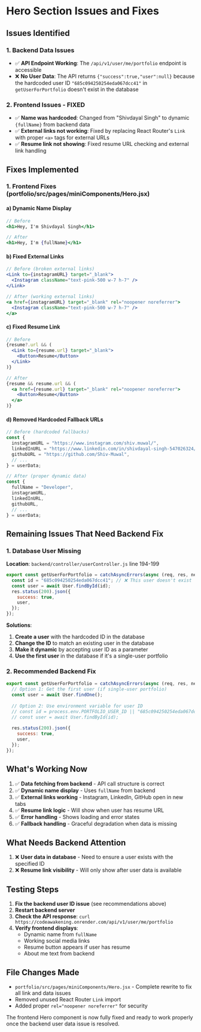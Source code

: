 # Hero Section Issues and Fixes

## Issues Identified

### 1. **Backend Data Issues**
- ✅ **API Endpoint Working**: The `/api/v1/user/me/portfolio` endpoint is accessible
- ❌ **No User Data**: The API returns `{"success":true,"user":null}` because the hardcoded user ID `"685c094250254eda067dcc41"` in `getUserForPortfolio` doesn't exist in the database

### 2. **Frontend Issues - FIXED**
- ✅ **Name was hardcoded**: Changed from "Shivdayal Singh" to dynamic `{fullName}` from backend data
- ✅ **External links not working**: Fixed by replacing React Router's `Link` with proper `<a>` tags for external URLs
- ✅ **Resume link not showing**: Fixed resume URL checking and external link handling

## Fixes Implemented

### 1. **Frontend Fixes (portfolio/src/pages/miniComponents/Hero.jsx)**

#### a) Dynamic Name Display
```jsx
// Before
<h1>Hey, I'm Shivdayal Singh</h1>

// After  
<h1>Hey, I'm {fullName}</h1>
```

#### b) Fixed External Links
```jsx
// Before (broken external links)
<Link to={instagramURL} target="_blank">
  <Instagram className="text-pink-500 w-7 h-7" />
</Link>

// After (working external links)
<a href={instagramURL} target="_blank" rel="noopener noreferrer">
  <Instagram className="text-pink-500 w-7 h-7" />
</a>
```

#### c) Fixed Resume Link
```jsx
// Before
{resume?.url && (
  <Link to={resume.url} target="_blank">
    <Button>Resume</Button>
  </Link>
)}

// After
{resume && resume.url && (
  <a href={resume.url} target="_blank" rel="noopener noreferrer">
    <Button>Resume</Button>
  </a>
)}
```

#### d) Removed Hardcoded Fallback URLs
```jsx
// Before (hardcoded fallbacks)
const {
  instagramURL = "https://www.instagram.com/shiv.muwal/",
  linkedInURL = "https://www.linkedin.com/in/shivdayal-singh-547026324/",
  githubURL = "https://github.com/Shiv-Muwal",
  // ...
} = userData;

// After (proper dynamic data)
const {
  fullName = "Developer",
  instagramURL,
  linkedInURL, 
  githubURL,
  // ...
} = userData;
```

## Remaining Issues That Need Backend Fix

### 1. **Database User Missing**
**Location**: `backend/controller/userController.js` line 194-199
```javascript
export const getUserForPortfolio = catchAsyncErrors(async (req, res, next) => {
  const id = "685c094250254eda067dcc41"; // ❌ This user doesn't exist
  const user = await User.findById(id);
  res.status(200).json({
    success: true,
    user,
  });
});
```

**Solutions**:
1. **Create a user** with the hardcoded ID in the database
2. **Change the ID** to match an existing user in the database  
3. **Make it dynamic** by accepting user ID as a parameter
4. **Use the first user** in the database if it's a single-user portfolio

### 2. **Recommended Backend Fix**
```javascript
export const getUserForPortfolio = catchAsyncErrors(async (req, res, next) => {
  // Option 1: Get the first user (if single-user portfolio)
  const user = await User.findOne();
  
  // Option 2: Use environment variable for user ID
  // const id = process.env.PORTFOLIO_USER_ID || "685c094250254eda067dcc41";
  // const user = await User.findById(id);
  
  res.status(200).json({
    success: true,
    user,
  });
});
```

## What's Working Now

1. ✅ **Data fetching from backend** - API call structure is correct
2. ✅ **Dynamic name display** - Uses `fullName` from backend
3. ✅ **External links working** - Instagram, LinkedIn, GitHub open in new tabs
4. ✅ **Resume link logic** - Will show when user has resume URL
5. ✅ **Error handling** - Shows loading and error states
6. ✅ **Fallback handling** - Graceful degradation when data is missing

## What Needs Backend Attention

1. ❌ **User data in database** - Need to ensure a user exists with the specified ID
2. ❌ **Resume link visibility** - Will only show after user data is available

## Testing Steps

1. **Fix the backend user ID issue** (see recommendations above)
2. **Restart backend server**
3. **Check the API response**: `curl https://codeawakening.onrender.com/api/v1/user/me/portfolio`
4. **Verify frontend displays**:
   - Dynamic name from `fullName`
   - Working social media links
   - Resume button appears if user has resume
   - About me text from backend

## File Changes Made

- `portfolio/src/pages/miniComponents/Hero.jsx` - Complete rewrite to fix all link and data issues
- Removed unused React Router `Link` import
- Added proper `rel="noopener noreferrer"` for security

The frontend Hero component is now fully fixed and ready to work properly once the backend user data issue is resolved.